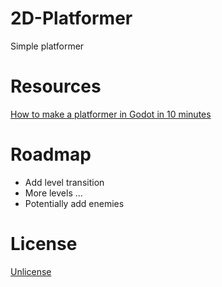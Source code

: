 # 2D-Platformer

Simple platformer

# Resources

[How to make a platformer in Godot in 10 minutes](https://www.youtube.com/watch?v=NScngW8vxK8)

# Roadmap

* Add level transition
* More levels ...
* Potentially add enemies

# License

[Unlicense](LICENSE)